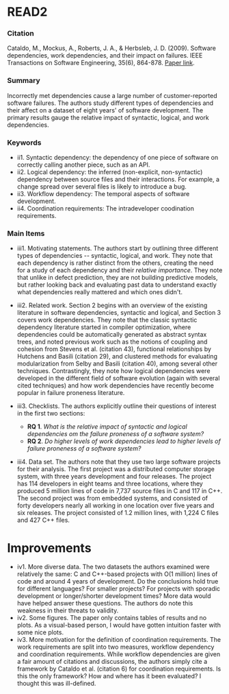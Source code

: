 # READ2

### Citation

Cataldo, M., Mockus, A., Roberts, J. A., & Herbsleb, J. D. (2009). Software dependencies, work dependencies, and their impact on failures. IEEE Transactions on Software Engineering, 35(6), 864-878. [Paper link](http://ieeexplore.ieee.org/document/5166450/).

### Summary

Incorrectly met dependencies cause a large number of customer-reported software failures. The authors study different types of dependencies and their affect on a dataset of eight years' of software development. The primary results gauge the relative impact of syntactic, logical, and work dependencies.


### Keywords

* ii1. Syntactic dependency: the dependency of one piece of software on correctly calling another piece, such as an API.
* ii2. Logical dependency: the inferred (non-explicit, non-syntactic) dependency between source files and their interactions. For example, a change spread over several files is likely to introduce a bug.
* ii3. Workflow dependency: The temporal aspects of software development.
* ii4. Coordination requirements: The intradeveloper coodination requirements.

### Main Items

* iii1. Motivating statements. The authors start by outlining three different types of dependencies -- syntactic, logical, and work. They note that each dependency is rather distinct from the others, creating the need for a study of each dependency and their _relative importance_. They note that unlike in defect prediction, they are not building predictive models, but rather looking back and evaluating past data to understand exactly what dependencies really mattered and which ones didn't.
* iii2. Related work. Section 2 begins with an overview of the existing literature in software dependencies, syntactic and logical, and Section 3 covers work dependencies. They note that the classic syntactic dependency literature started in compiler optimization, where dependencies could be automatically generated as abstract syntax trees, and noted previous work such as the notions of coupling and cohesion from Stevens et al. (citation 43), functional relationships by Hutchens and Basili (citation 29), and clustered methods for evaluating modularization from Selby and Basili (citation 40), among several other techniques. Contrastingly, they note how logical dependencies were developed in the different field of software evolution (again with several cited techniques) and how work dependencies have recently become popular in failure proneness literature.
* iii3. Checklists. The authors explicitly outline their questions of interest in the first two sections:
  * **RQ 1**. _What is the relative impact of syntactic and logical dependencies om the failure proneness of a software system?_
  * **RQ 2**. _Do higher levels of work dependencies lead to higher levels of failure proneness of a software system?_

* iii4. Data set. The authors note that they use two large software projects for their analysis. The first project was a distributed computer storage system, with three years development and four releases. The project has 114 developers in eight teams and three locations, where they produced 5 million lines of code in 7,737 source files in C and 117 in C++. The second project was from embedded systems, and consisted of forty developers nearly all working in one location over five years and six releases. The project consisted of 1.2 million lines, with 1,224 C files and 427 C++ files.

# Improvements

* iv1. More diverse data. The two datasets the authors examined were relatively the same: C and C++-based projects with O(1 million) lines of code and around 4 years of development. Do the conclusions hold true for different languages? For smaller projects? For projects with sporadic development or longer/shorter development times? More data would have helped answer these questions. The authors do note this weakness in their threats to validity.
* iv2. Some figures. The paper only contains tables of results and no plots. As a visual-based person, I would have gotten intuition faster with some nice plots.
* iv3. More motivation for the definition of coordination requirements. The work requirements are split into two measures, workflow dependency and coordination requirements. While workflow dependencies are given a fair amount of citations and discussions, the authors simply cite a framework by Cataldo et al. (citation 6) for coordination requirements. Is this the only framework? How and where has it been evaluated? I thought this was ill-defined. 
